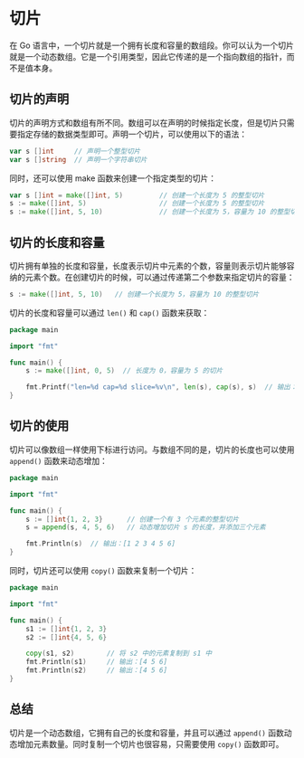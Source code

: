 # 切片

在 Go 语言中，一个切片就是一个拥有长度和容量的数组段。你可以认为一个切片就是一个动态数组。它是一个引用类型，因此它传递的是一个指向数组的指针，而不是值本身。

## 切片的声明

切片的声明方式和数组有所不同。数组可以在声明的时候指定长度，但是切片只需要指定存储的数据类型即可。声明一个切片，可以使用以下的语法：

```go
var s []int     // 声明一个整型切片
var s []string  // 声明一个字符串切片
```

同时，还可以使用 make 函数来创建一个指定类型的切片：

```go
var s []int = make([]int, 5)         // 创建一个长度为 5 的整型切片
s := make([]int, 5)                  // 创建一个长度为 5 的整型切片
s := make([]int, 5, 10)              // 创建一个长度为 5，容量为 10 的整型切片
```

## 切片的长度和容量

切片拥有单独的长度和容量，长度表示切片中元素的个数，容量则表示切片能够容纳的元素个数。在创建切片的时候，可以通过传递第二个参数来指定切片的容量：

```go
s := make([]int, 5, 10)   // 创建一个长度为 5，容量为 10 的整型切片
```

切片的长度和容量可以通过 `len()` 和 `cap()` 函数来获取：

```go
package main

import "fmt"

func main() {
    s := make([]int, 0, 5)  // 长度为 0，容量为 5 的切片

    fmt.Printf("len=%d cap=%d slice=%v\n", len(s), cap(s), s)  // 输出：len=0 cap=5 slice=[]
}
```

## 切片的使用

切片可以像数组一样使用下标进行访问。与数组不同的是，切片的长度也可以使用 `append()` 函数来动态增加：

```go
package main

import "fmt"

func main() {
    s := []int{1, 2, 3}      // 创建一个有 3 个元素的整型切片
    s = append(s, 4, 5, 6)   // 动态增加切片 s 的长度，并添加三个元素

    fmt.Println(s)  // 输出：[1 2 3 4 5 6]
}
```

同时，切片还可以使用 `copy()` 函数来复制一个切片：

```go
package main

import "fmt"

func main() {
    s1 := []int{1, 2, 3}
    s2 := []int{4, 5, 6}

    copy(s1, s2)        // 将 s2 中的元素复制到 s1 中
    fmt.Println(s1)     // 输出：[4 5 6]
    fmt.Println(s2)     // 输出：[4 5 6]
}
```

## 总结

切片是一个动态数组，它拥有自己的长度和容量，并且可以通过 `append()` 函数动态增加元素数量。同时复制一个切片也很容易，只需要使用 `copy()` 函数即可。